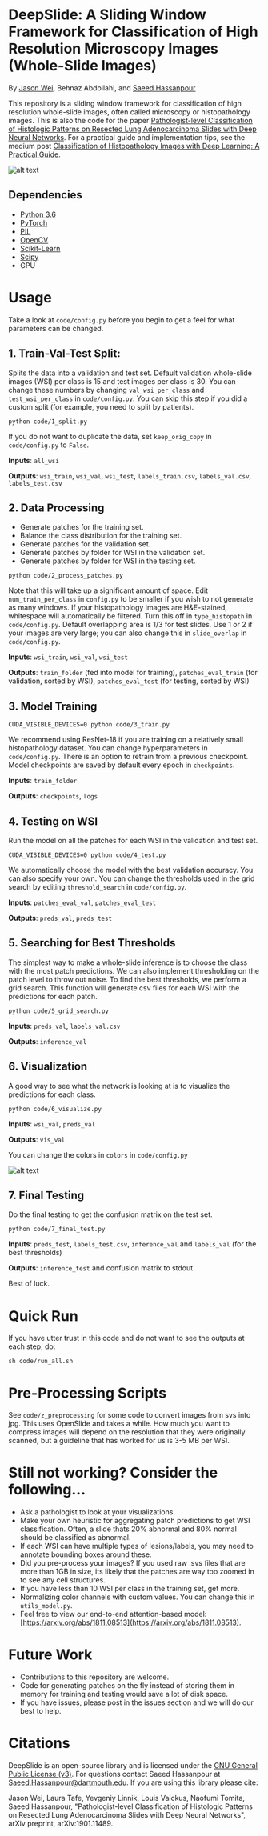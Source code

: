# DeepSlide: A Sliding Window Framework for Classification of High Resolution Microscopy Images (Whole-Slide Images)

By [Jason Wei](https://jasonwei20.github.io), Behnaz Abdollahi, and [Saeed Hassanpour](https://hassanpourlab.com)

This repository is a sliding window framework for classification of high resolution whole-slide images, often called microscopy or histopathology images. This is also the code for the paper [Pathologist-level Classification of Histologic Patterns on Resected Lung Adenocarcinoma Slides with Deep Neural Networks](https://arxiv.org/abs/1901.11489). For a practical guide and implementation tips, see the medium post [Classification of Histopathology Images with Deep Learning: A Practical Guide](https://medium.com/health-data-science/classification-of-histopathology-images-with-deep-learning-a-practical-guide-2e3ffd6d59c5). 

![alt text](figures/figure-2-color.jpeg)

## Dependencies
- [Python 3.6](https://www.anaconda.com/download/#macos)
- [PyTorch](https://pytorch.org/)
- [PIL](https://pillow.readthedocs.io/en/5.3.x/)
- [OpenCV](https://opencv.org/)
- [Scikit-Learn](https://scikit-learn.org/stable/install.html)
- [Scipy](https://www.scipy.org/)
- GPU

# Usage

Take a look at `code/config.py` before you begin to get a feel for what parameters can be changed.

## 1. Train-Val-Test Split:

Splits the data into a validation and test set. Default validation whole-slide images (WSI) per class is 15 and test images per class is 30. You can change these numbers by changing `val_wsi_per_class` and `test_wsi_per_class` in `code/config.py`. You can skip this step if you did a custom split (for example, you need to split by patients).

```
python code/1_split.py
```

If you do not want to duplicate the data, set `keep_orig_copy` in `code/config.py` to `False`.

**Inputs**: `all_wsi`

**Outputs**: `wsi_train`, `wsi_val`, `wsi_test`, `labels_train.csv`, `labels_val.csv`, `labels_test.csv`



## 2. Data Processing

- Generate patches for the training set.
- Balance the class distribution for the training set.
- Generate patches for the validation set.
- Generate patches by folder for WSI in the validation set.
- Generate patches by folder for WSI in the testing set.

```
python code/2_process_patches.py
```

Note that this will take up a significant amount of space. Edit `num_train_per_class` in `config.py` to be smaller if you wish to not generate as many windows. If your histopathology images are H&E-stained, whitespace will automatically be filtered. Turn this off in `type_histopath` in `code/config.py`. Default overlapping area is 1/3 for test slides. Use 1 or 2 if your images are very large; you can also change this in `slide_overlap` in `code/config.py`.

**Inputs**: `wsi_train`, `wsi_val`, `wsi_test`

**Outputs**: `train_folder` (fed into model for training), `patches_eval_train` (for validation, sorted by WSI), `patches_eval_test` (for testing, sorted by WSI)



## 3. Model Training

```
CUDA_VISIBLE_DEVICES=0 python code/3_train.py
```

We recommend using ResNet-18 if you are training on a relatively small histopathology dataset. You can change hyperparameters in `code/config.py`. There is an option to retrain from a previous checkpoint. Model checkpoints are saved by default every epoch in `checkpoints`.

**Inputs**: `train_folder`

**Outputs**: `checkpoints`, `logs`



## 4. Testing on WSI

Run the model on all the patches for each WSI in the validation and test set.

```
CUDA_VISIBLE_DEVICES=0 python code/4_test.py
```

We automatically choose the model with the best validation accuracy. You can also specify your own. You can change the thresholds used in the grid search by editing `threshold_search` in `code/config.py`.

**Inputs**: `patches_eval_val`, `patches_eval_test`

**Outputs**: `preds_val`, `preds_test`



## 5. Searching for Best Thresholds

The simplest way to make a whole-slide inference is to choose the class with the most patch predictions. We can also implement thresholding on the patch level to throw out noise. To find the best thresholds, we perform a grid search. This function will generate csv files for each WSI with the predictions for each patch.

```
python code/5_grid_search.py
```

**Inputs**: `preds_val`, `labels_val.csv`

**Outputs**: `inference_val`



## 6. Visualization

A good way to see what the network is looking at is to visualize the predictions for each class.

```
python code/6_visualize.py
```

**Inputs**: `wsi_val`, `preds_val`

**Outputs**: `vis_val`

You can change the colors in `colors` in `code/config.py`

![alt text](figures/sample.jpeg)


## 7. Final Testing

Do the final testing to get the confusion matrix on the test set.

```
python code/7_final_test.py
```

**Inputs**: `preds_test`, `labels_test.csv`, `inference_val` and `labels_val` (for the best thresholds)

**Outputs**: `inference_test` and confusion matrix to stdout

Best of luck.

# Quick Run

If you have utter trust in this code and do not want to see the outputs at each step, do:
```
sh code/run_all.sh
```


# Pre-Processing Scripts

See `code/z_preprocessing` for some code to convert images from svs into jpg. This uses OpenSlide and takes a while. How much you want to compress images will depend on the resolution that they were originally scanned, but a guideline that has worked for us is 3-5 MB per WSI.


# Still not working? Consider the following...

- Ask a pathologist to look at your visualizations.
- Make your own heuristic for aggregating patch predictions to get WSI classification. Often, a slide thats 20% abnormal and 80% normal should be classified as abnormal.
- If each WSI can have multiple types of lesions/labels, you may need to annotate bounding boxes around these.
- Did you pre-process your images? If you used raw .svs files that are more than 1GB in size, its likely that the patches are way too zoomed in to see any cell structures.
- If you have less than 10 WSI per class in the training set, get more.
- Normalizing color channels with custom values. You can change this in `utils_model.py`.
- Feel free to view our end-to-end attention-based model: [https://arxiv.org/abs/1811.08513](https://arxiv.org/abs/1811.08513).

# Future Work

- Contributions to this repository are welcome. 
- Code for generating patches on the fly instead of storing them in memory for training and testing would save a lot of disk space.
- If you have issues, please post in the issues section and we will do our best to help.

# Citations

DeepSlide is an open-source library and is licensed under the [GNU General Public License (v3)](https://www.gnu.org/licenses/gpl-3.0.en.html). For questions contact Saeed Hassanpour at [Saeed.Hassanpour@dartmouth.edu](Saeed.Hassanpour@dartmouth.edu). If you are using this library please cite:

Jason Wei, Laura Tafe, Yevgeniy Linnik, Louis Vaickus, Naofumi Tomita, Saeed Hassanpour, "Pathologist-level Classification of Histologic Patterns on Resected Lung Adenocarcinoma Slides with Deep Neural Networks", arXiv preprint, arXiv:1901.11489.

